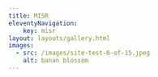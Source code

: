 ```yaml
---
title: MISR
eleventyNavigation:
    key: misr
layout: layouts/gallery.html
images:
  - src: /images/site-test-6-of-15.jpeg
    alt: banan blossom
---
```

